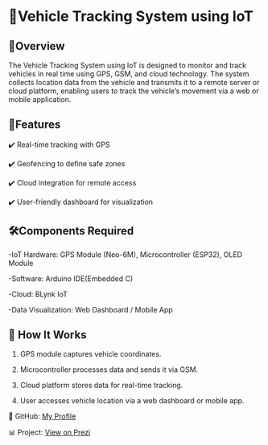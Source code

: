 # 🚗Vehicle Tracking System using IoT

## 📌Overview
The Vehicle Tracking System using IoT is designed to monitor and track vehicles in real time using GPS, GSM, and cloud technology. The system collects location data from the vehicle and transmits it to a remote server or cloud platform, enabling users to track the vehicle’s movement via a web or mobile application.
## 🔧Features
✔️ Real-time tracking with GPS

✔️ Geofencing to define safe zones

✔️ Cloud integration for remote access

✔️ User-friendly dashboard for visualization

## 🛠️Components Required
-IoT Hardware: GPS Module (Neo-6M), Microcontroller (ESP32), OLED Module

-Software: Arduino IDE(Embedded C)

-Cloud: BLynk IoT

-Data Visualization: Web Dashboard / Mobile App

## 🚀 How It Works
1. GPS module captures vehicle coordinates.

2. Microcontroller processes data and sends it via GSM.

3. Cloud platform stores data for real-time tracking.

4. User accesses vehicle location via a web dashboard or mobile app.

   
 🔗 GitHub: [My Profile](https://github.com/Harhsalj23)

📊 Project: [View on Prezi](https://prezi.com/view/wc8Wiaypw2jEAL3vHn59/)
